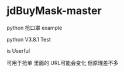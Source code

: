 ﻿# jdBuyMask-master
 python   抢口罩 example

python V3.8.1  Test 

is Userful 

可用于抢单 里面的 URL可能会变化 但原理差不多
